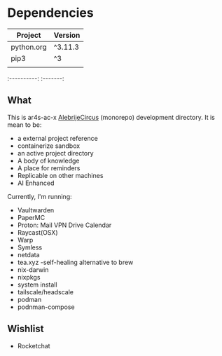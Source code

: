 # Dependencies 
| Project    | Version |
| ---------- | ------- |
| python.org | ^3.11.3 |
| pip3       | ^3      |
|            |         |
 :----------: :-------:

## What
This is ar4s-ac-x [AlebrijeCircus](AlebrijeCircus.x) (monorepo) development directory. It is mean to be:

-  a external project reference
-  containerize sandbox
-  an active project directory
-  A body of knowledge
-  A place for reminders
-  Replicable on other machines
-  AI Enhanced

Currently, I'm running:

- Vaultwarden
- PaperMC
- Proton:
	Mail
	VPN
	Drive
	Calendar
- Raycast(OSX)
- Warp	
- Symless
- netdata
- tea.xyz -self-healing alternative to brew 
- nix-darwin  
- nixpkgs
- system install
- tailscale/headscale
- podman
- podnman-compose  

## Wishlist
- Rocketchat
